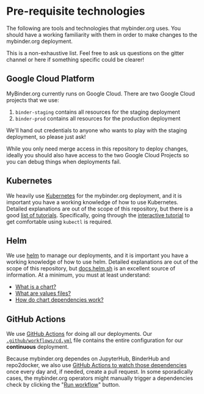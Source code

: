 # Pre-requisite technologies

The following are tools and technologies that mybinder.org uses. You should have
a working familiarity with them in order to make changes to the mybinder.org deployment.

This is a non-exhaustive list. Feel free to ask us questions on the gitter channel or
here if something specific could be clearer!

## Google Cloud Platform

MyBinder.org currently runs on Google Cloud. There are two Google Cloud projects
that we use:

1. `binder-staging` contains all resources for the staging deployment
2. `binder-prod` contains all resources for the production deployment

We'll hand out credentials to anyone who wants to play with the staging deployment,
so please just ask!

While you only need merge access in this repository to deploy changes, ideally
you should also have access to the two Google Cloud Projects so you can debug
things when deployments fail.

## Kubernetes

We heavily use [Kubernetes](https://kubernetes.io/) for the mybinder.org deployment, and it is important you
have a working knowledge of how to use Kubernetes. Detailed explanations are out
of the scope of this repository, but there is a good [list of tutorials](https://kubernetes.io/docs/tutorials/).
Specifically, going through the [interactive tutorial](https://kubernetes.io/docs/tutorials/kubernetes-basics/)
to get comfortable using `kubectl` is required.

## Helm

We use [helm](https://helm.sh) to manage our deployments, and it is important you
have a working knowledge of how to use helm. Detailed explanations are out of the
scope of this repository, but [docs.helm.sh](https://docs.helm.sh) is an excellent
source of information. At a minimum, you must at least understand:

- [What is a chart?](https://helm.sh/docs/chart_template_guide/getting_started/#charts)
- [What are values files?](https://helm.sh/docs/chart_template_guide/values_files/)
- [How do chart dependencies work?](https://helm.sh/docs/chart_template_guide/subcharts_and_globals/)

## GitHub Actions

We use [GitHub Actions](https://docs.github.com/en/actions) for doing all our deployments. Our
[`.github/workflows/cd.yml`](https://github.com/jupyterhub/mybinder.org-deploy/blob/main/.github/workflows/cd.yml) file
contains the entire configuration for our **continuous** deployment.

Because mybinder.org dependes on JupyterHub, BinderHub and repo2docker, we also use [GitHub Actions to watch those dependencies](https://github.com/jupyterhub/mybinder.org-deploy/blob/main/.github/workflows/watch-dependencies.yaml) once every day and, if needed, create a pull request. In some sporadically cases, the mybinder.org operators might manually trigger a dependencies check by clicking the "[Run workflow](https://github.com/jupyterhub/mybinder.org-deploy/actions/workflows/watch-dependencies.yaml)" button.

[mybinder.org]: https://mybinder.org
[staging.mybinder.org]: https://staging.mybinder.org
